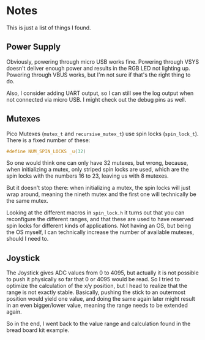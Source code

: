 # Notes

This is just a list of things I found.

## Power Supply

Obviously, powering through micro USB works fine.
Powering through VSYS doesn't deliver enough power and results in the RGB LED not lighting up.
Powering through VBUS works, but I'm not sure if that's the right thing to do.

Also, I consider adding UART output, so I can still see the log output when not connected via micro USB.
I might check out the debug pins as well.

## Mutexes

Pico Mutexes (`mutex_t` and `recursive_mutex_t`) use spin locks (`spin_lock_t`).
There is a fixed number of these:

```c
#define NUM_SPIN_LOCKS _u(32)
```

So one would think one can only have 32 mutexes, but wrong, because, when initializing a mutex,
only striped spin locks are used, which are the spin locks with the numbers 16 to 23, leaving us with 8 mutexes.

But it doesn't stop there: when initializing a mutex, the spin locks will just wrap around, meaning the
nineth mutex and the first one will technically be the same mutex.

Looking at the different macros in `spin_lock.h` it turns out that you can reconfigure the different ranges,
and that these are used to have reserved spin locks for different kinds of applications.
Not having an OS, but being the OS myself, I can technically increase the number of available mutexes,
should I need to.

## Joystick

The Joystick gives ADC values from 0 to 4095, but actually it is not possible to push it physically so far
that 0 or 4095 would be read. So I tried to optimize the calculation of the x/y position, but I head to realize
that the range is not exactly stable. Basically, pushing the stick to an outermost position would yield one value,
and doing the same again later might result in an even bigger/lower value, meaning the range needs to be extended again.

So in the end, I went back to the value range and calculation found in the bread board kit example.
